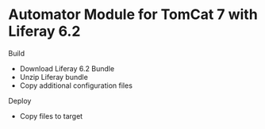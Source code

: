 Automator Module for TomCat 7 with Liferay 6.2
==============================================

Build

* Download Liferay 6.2 Bundle
* Unzip Liferay bundle
* Copy additional configuration files

Deploy

* Copy files to target
